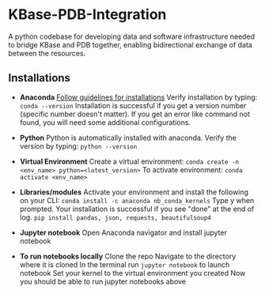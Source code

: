 # KBase-PDB-Integration

A python codebase for developing data and software infrastructure needed to bridge KBase and PDB together, enabling bidirectional exchange of data between the resources.

## Installations

- **Anaconda**
[Follow guidelines for installations](https://www.anaconda.com/products/individual)
Verify installation by typing: `conda --version`
Installation is successful if you get a version number (specific number doesn't matter). If you get an error like command not found, you will need some additional configurations.

- **Python**
Python is automatically installed with anaconda.
Verify the version by typing: `python --version`

- **Virtual Environment**
Create a virtual environment: `conda create -n <env_name> python=<latest_version>`
To activate environment: `conda activate <env_name>`

- **Libraries/modules**
Activate your environment and install the following on your CLI: `conda install -c anaconda nb_conda_kernels`
Type y when prompted.
Your installation is successful if you see "done" at the end of log.
`pip install pandas, json, requests, beautifulsoup4`

- **Jupyter notebook**
Open Anaconda navigator and install jupyter notebook

- **To run notebooks locally**
Clone the repo
Navigate to the directory where it is cloned
In the terminal run `jupyter notebook` to launch notebook
Set your kernel to the virtual environment you created 
Now you should be able to run jupyter notebooks above
